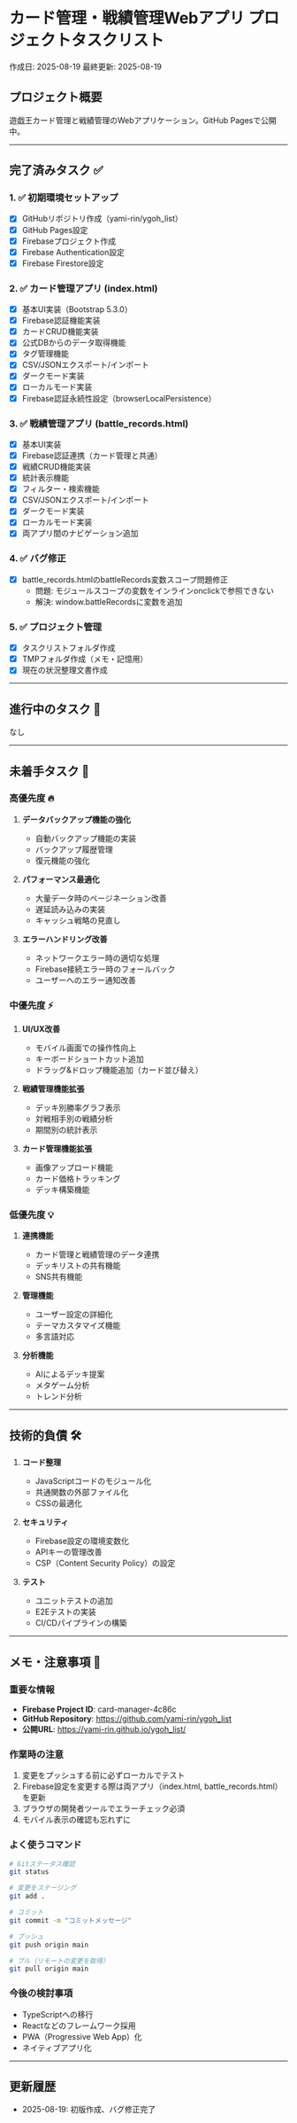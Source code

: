 # カード管理・戦績管理Webアプリ プロジェクトタスクリスト

作成日: 2025-08-19
最終更新: 2025-08-19

## プロジェクト概要
遊戯王カード管理と戦績管理のWebアプリケーション。GitHub Pagesで公開中。

---

## 完了済みタスク ✅

### 1. ✅ 初期環境セットアップ
- [x] GitHubリポジトリ作成（yami-rin/ygoh_list）
- [x] GitHub Pages設定
- [x] Firebaseプロジェクト作成
- [x] Firebase Authentication設定
- [x] Firebase Firestore設定

### 2. ✅ カード管理アプリ (index.html)
- [x] 基本UI実装（Bootstrap 5.3.0）
- [x] Firebase認証機能実装
- [x] カードCRUD機能実装
- [x] 公式DBからのデータ取得機能
- [x] タグ管理機能
- [x] CSV/JSONエクスポート/インポート
- [x] ダークモード実装
- [x] ローカルモード実装
- [x] Firebase認証永続性設定（browserLocalPersistence）

### 3. ✅ 戦績管理アプリ (battle_records.html)
- [x] 基本UI実装
- [x] Firebase認証連携（カード管理と共通）
- [x] 戦績CRUD機能実装
- [x] 統計表示機能
- [x] フィルター・検索機能
- [x] CSV/JSONエクスポート/インポート
- [x] ダークモード実装
- [x] ローカルモード実装
- [x] 両アプリ間のナビゲーション追加

### 4. ✅ バグ修正
- [x] battle_records.htmlのbattleRecords変数スコープ問題修正
  - 問題: モジュールスコープの変数をインラインonclickで参照できない
  - 解決: window.battleRecordsに変数を追加

### 5. ✅ プロジェクト管理
- [x] タスクリストフォルダ作成
- [x] TMPフォルダ作成（メモ・記憶用）
- [x] 現在の状況整理文書作成

---

## 進行中のタスク 🔄

なし

---

## 未着手タスク 📝

### 高優先度 🔥
1. **データバックアップ機能の強化**
   - 自動バックアップ機能の実装
   - バックアップ履歴管理
   - 復元機能の強化

2. **パフォーマンス最適化**
   - 大量データ時のページネーション改善
   - 遅延読み込みの実装
   - キャッシュ戦略の見直し

3. **エラーハンドリング改善**
   - ネットワークエラー時の適切な処理
   - Firebase接続エラー時のフォールバック
   - ユーザーへのエラー通知改善

### 中優先度 ⚡
1. **UI/UX改善**
   - モバイル画面での操作性向上
   - キーボードショートカット追加
   - ドラッグ&ドロップ機能追加（カード並び替え）

2. **戦績管理機能拡張**
   - デッキ別勝率グラフ表示
   - 対戦相手別の戦績分析
   - 期間別の統計表示

3. **カード管理機能拡張**
   - 画像アップロード機能
   - カード価格トラッキング
   - デッキ構築機能

### 低優先度 💡
1. **連携機能**
   - カード管理と戦績管理のデータ連携
   - デッキリストの共有機能
   - SNS共有機能

2. **管理機能**
   - ユーザー設定の詳細化
   - テーマカスタマイズ機能
   - 多言語対応

3. **分析機能**
   - AIによるデッキ提案
   - メタゲーム分析
   - トレンド分析

---

## 技術的負債 🛠️

1. **コード整理**
   - JavaScriptコードのモジュール化
   - 共通関数の外部ファイル化
   - CSSの最適化

2. **セキュリティ**
   - Firebase設定の環境変数化
   - APIキーの管理改善
   - CSP（Content Security Policy）の設定

3. **テスト**
   - ユニットテストの追加
   - E2Eテストの実装
   - CI/CDパイプラインの構築

---

## メモ・注意事項 📌

### 重要な情報
- **Firebase Project ID**: card-manager-4c86c
- **GitHub Repository**: https://github.com/yami-rin/ygoh_list
- **公開URL**: https://yami-rin.github.io/ygoh_list/

### 作業時の注意
1. 変更をプッシュする前に必ずローカルでテスト
2. Firebase設定を変更する際は両アプリ（index.html, battle_records.html）を更新
3. ブラウザの開発者ツールでエラーチェック必須
4. モバイル表示の確認も忘れずに

### よく使うコマンド
```bash
# Gitステータス確認
git status

# 変更をステージング
git add .

# コミット
git commit -m "コミットメッセージ"

# プッシュ
git push origin main

# プル（リモートの変更を取得）
git pull origin main
```

### 今後の検討事項
- TypeScriptへの移行
- Reactなどのフレームワーク採用
- PWA（Progressive Web App）化
- ネイティブアプリ化

---

## 更新履歴
- 2025-08-19: 初版作成、バグ修正完了